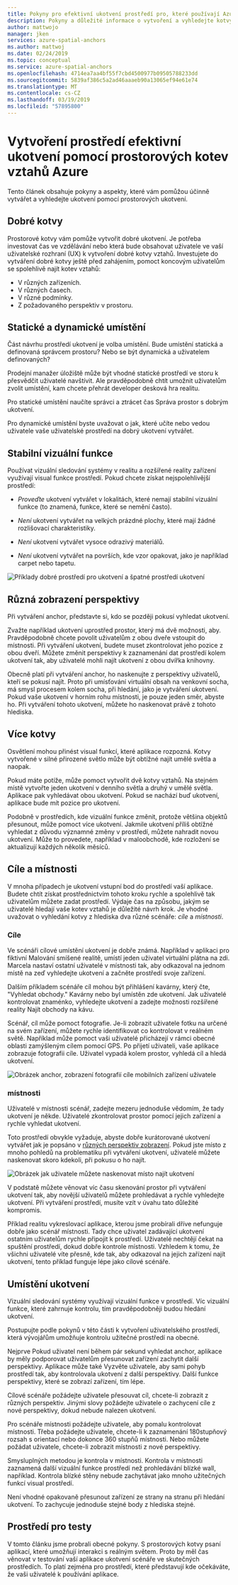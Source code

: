 ```yaml
---
title: Pokyny pro efektivní ukotvení prostředí pro, které používají Azure prostorových kotvy | Dokumentace Microsoftu
description: Pokyny a důležité informace o vytvoření a vyhledejte kotvy efektivně pomocí prostorových kotvy Azure.
author: mattwojo
manager: jken
services: azure-spatial-anchors
ms.author: mattwoj
ms.date: 02/24/2019
ms.topic: conceptual
ms.service: azure-spatial-anchors
ms.openlocfilehash: 4714ea7aa4bf55f7cbd4500977b09505788233dd
ms.sourcegitcommit: 5839af386c5a2ad46aaaeb90a13065ef94e61e74
ms.translationtype: MT
ms.contentlocale: cs-CZ
ms.lasthandoff: 03/19/2019
ms.locfileid: "57895800"
---
```

# <a name="create-an-effective-anchor-experience-by-using-azure-spatial-anchors"></a>Vytvoření prostředí efektivní ukotvení pomocí prostorových kotev vztahů Azure

Tento článek obsahuje pokyny a aspekty, které vám pomůžou účinně vytvářet a vyhledejte ukotvení pomocí prostorových ukotvení.

## <a name="good-anchors"></a>Dobré kotvy

Prostorové kotvy vám pomůže vytvořit dobré ukotvení. Je potřeba investovat čas ve vzdělávání nebo která bude obsahovat uživatele ve vaší uživatelské rozhraní (UX) k vytvoření dobré kotvy vztahů. Investujete do vytváření dobré kotvy ještě před zahájením, pomoct koncovým uživatelům se spolehlivě najít kotev vztahů:

- V různých zařízeních.
- V různých časech.
- V různé podmínky.
- Z požadovaného perspektiv v prostoru.

## <a name="static-and-dynamic-locations"></a>Statické a dynamické umístění

Část návrhu prostředí ukotvení je volba umístění. Bude umístění statická a definovaná správcem prostoru? Nebo se být dynamická a uživatelem definovaných?

Prodejní manažer úložiště může být vhodné statické prostředí ve storu k přesvědčit uživatelé navštívit. Ale pravděpodobně chtít umožnit uživatelům zvolit umístění, kam chcete přehrát developer desková hra realitu.

Pro statické umístění naučíte správci a ztrácet čas Správa prostor s dobrým ukotvení.

Pro dynamické umístění byste uvažovat o jak, které učíte nebo vedou uživatele vaše uživatelské prostředí na dobrý ukotvení vytvářet.

## <a name="stable-visual-features"></a>Stabilní vizuální funkce

Používat vizuální sledování systémy v realitu a rozšířené reality zařízení využívají visual funkce prostředí. Pokud chcete získat nejspolehlivější prostředí:  

- *Proveďte* ukotvení vytvářet v lokalitách, které nemají stabilní vizuální funkce (to znamená, funkce, které se nemění často).

- *Není* ukotvení vytvářet na velkých prázdné plochy, které mají žádné rozlišovací charakteristiky.

- *Není* ukotvení vytvářet vysoce odrazivý materiálů.

- *Není* ukotvení vytvářet na površích, kde vzor opakovat, jako je například carpet nebo tapetu.

![Příklady dobré prostředí pro ukotvení a špatné prostředí ukotvení](./media/stable-visual.png)

## <a name="various-viewing-perspectives"></a>Různá zobrazení perspektivy

Při vytváření anchor, představte si, kdo se později pokusí vyhledat ukotvení.

Zvažte například ukotvení uprostřed prostor, který má dvě možnosti, aby. Pravděpodobně chcete povolit uživatelům z obou dveře vstoupit do místnosti. Při vytváření ukotvení, budete muset zkontrolovat jeho pozice z obou dveří. Můžete změnit perspektivy k zaznamenání dat prostředí kolem ukotvení tak, aby uživatelé mohli najít ukotvení z obou dvířka knihovny.

Obecně platí při vytváření anchor, ho naskenujte z perspektivy uživatelů, kteří se pokusí najít. Proto při umísťování virtuální obsah na venkovní socha, má smysl procesem kolem socha, při hledání, jako je vytváření ukotvení. Pokud vaše ukotvení v horním rohu místnosti, je pouze jeden směr, abyste ho. Při vytváření tohoto ukotvení, můžete ho naskenovat právě z tohoto hlediska.

## <a name="multiple-anchors"></a>Více kotvy

Osvětlení mohou přinést visual funkcí, které aplikace rozpozná. Kotvy vytvořené v silné přirozené světlo může být obtížné najít umělé světla a naopak.  

Pokud máte potíže, může pomoct vytvořit dvě kotvy vztahů. Na stejném místě vytvořte jeden ukotvení v denního světla a druhý v umělé světla. Aplikace pak vyhledávat obou ukotvení. Pokud se nachází buď ukotvení, aplikace bude mít pozice pro ukotvení. 

Podobně v prostředích, kde vizuální funkce změnit, protože většina objektů přesunout, může pomoct více ukotvení. Jakmile ukotvení příliš obtížné vyhledat z důvodu významné změny v prostředí, můžete nahradit novou ukotvení. Může to provedete, například v maloobchodě, kde rozložení se aktualizují každých několik měsíců.

## <a name="targets-and-rooms"></a>Cíle a místnosti

V mnoha případech je ukotvení vstupní bod do prostředí vaší aplikace. Budete chtít získat prostřednictvím tohoto kroku rychle a spolehlivě tak uživatelům můžete zadat prostředí. Výdaje čas na způsobu, jakým se uživatelé hledají vaše kotev vztahů je důležité návrh krok. Je vhodné uvažovat o vyhledání kotvy z hlediska dva různé scénáře: *cíle* a *místnosti*.

### <a name="targets"></a>Cíle

Ve scénáři cílové umístění ukotvení je dobře známá. Například v aplikaci pro fiktivní Malování smíšené realitě, umístí jeden uživatel virtuální plátna na zdi. Marcela nastaví ostatní uživatelé v místnosti tak, aby odkazoval na jednom místě na zeď vyhledejte ukotvení a začněte prostředí svoje zařízení.  

Dalším příkladem scénáře cíl mohou být přihlášení kavárny, který čte, "Vyhledat obchody." Kavárny nebo byl umístěn zde ukotvení. Jak uživatelé kontrolovat znaménko, vyhledejte ukotvení a zadejte možnosti rozšířené reality Najít obchody na kávu.

Scénář, cíl může pomoct fotografie. Je-li zobrazit uživatele fotku na určené na svém zařízení, můžete rychle identifikovat co kontrolovat v reálném světě. Například může pomoct vaši uživatelé přicházejí v rámci obecné oblasti zamýšleným cílem pomocí GPS. Po přijetí uživateli, vaše aplikace zobrazuje fotografii cíle. Uživatel vypadá kolem prostor, vyhledá cíl a hledá ukotvení.

![Obrázek anchor, zobrazení fotografií cíle mobilních zařízení uživatele](./media/start-here-edit.png)

### <a name="rooms"></a>místnosti

Uživatelé v místnosti scénář, zadejte mezeru jednoduše vědomím, že tady ukotvení je někde. Uživatelé zkontrolovat prostor pomocí jejich zařízení a rychle vyhledat ukotvení.

Toto prostředí obvykle vyžaduje, abyste dobře kurátorované ukotvení vytvářet jak je popsáno v [různých perspektiv zobrazení](#consider-various-viewing-perspectives). Pokud jste místo z mnoho pohledů na problematiku při vytváření ukotvení, uživatelé můžete naskenovat skoro kdekoli, při pokusu o ho najít.

![Obrázek jak uživatele můžete naskenovat místo najít ukotvení](./media/scan-room.png)

V podstatě můžete věnovat víc času skenování prostor při vytváření ukotvení tak, aby novější uživatelů můžete prohledávat a rychle vyhledejte ukotvení. Při vytváření prostředí, musíte vzít v úvahu tato důležité kompromis.

Příklad realitu vykreslovací aplikace, kterou jsme probírali dříve nefunguje dobře jako scénář místnosti. Tady chce uživatel zadávající ukotvení ostatním uživatelům rychle připojit k prostředí. Uživatelé nechtějí čekat na spuštění prostředí, dokud dobře kontrole místnosti. Vzhledem k tomu, že všichni uživatelé víte přesně, kde tak, aby odkazoval na jejich zařízení najít ukotvení, tento příklad funguje lépe jako cílové scénáře.

## <a name="anchor-location"></a>Umístění ukotvení

Vizuální sledování systémy využívají vizuální funkce v prostředí. Víc vizuální funkce, které zahrnuje kontrolu, tím pravděpodobněji budou hledání ukotvení.

Postupujte podle pokynů v této části k vytvoření uživatelského prostředí, která vývojářům umožňuje kontrolu užitečné prostředí na obecné.

Nejprve Pokud uživatel není během pár sekund vyhledat anchor, aplikace by měly podporovat uživatelům přesunovat zařízení zachytit další perspektivy. Aplikace může také Vyzvěte uživatele, aby sami pohyb prostředí tak, aby kontrolovala ukotvení z další perspektivy. Další funkce perspektivy, které se zobrazí zařízení, tím lépe.

Cílové scénáře požádejte uživatele přesouvat cíl, chcete-li zobrazit z různých perspektiv. Jinými slovy požádejte uživatele o zachycení cíle z nové perspektivy, dokud nebude nalezen ukotvení.

Pro scénáře místnosti požádejte uživatele, aby pomalu kontrolovat místnosti. Třeba požádejte uživatele, chcete-li k zaznamenání 180stupňový rozsah s orientací nebo dokonce 360 stupňů místnosti. Nebo můžete požádat uživatele, chcete-li zobrazit místnosti z nové perspektivy. 

Smysluplných metodou je kontrola v místnosti. Kontrola v místnosti zaznamená další vizuální funkce prostředí než prohledávání blízké wall, například. Kontrola blízké stěny nebude zachytávat jako mnoho užitečných funkcí visual prostředí.

Není vhodné opakovaně přesunout zařízení ze strany na stranu při hledání ukotvení. To zachycuje jednoduše stejné body z hlediska stejné.

## <a name="experience-tests"></a>Prostředí pro testy

V tomto článku jsme probrali obecné pokyny. S prostorových kotvy psaní aplikací, které umožňují interakci s reálným světem. Proto by měl čas věnovat v testování vaší aplikace ukotvení scénáře ve skutečných prostředích. To platí zejména pro prostředí, které představují kde očekáváte, že vaši uživatelé k používání aplikace.